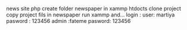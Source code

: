 news site php
create folder newspaper in xammp htdocts
clone project 
copy project fils in newspaper
run xammp and...
login :
user: martiya   pasword : 123456
admin :fateme    pasword: 123456
